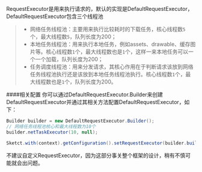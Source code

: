 RequestExecutor是用来执行请求的，默认的实现是DefaultRequestExecutor，DefaultRequestExecutor包含三个线程池
>* 网络任务线程池：主要用来执行比较耗时的下载任务，核心线程数``5``个，最大线程数``5``，队列长度为200；
>* 本地任务线程池：用来执行本地任务，例如assets、drawable、缓存图片等。核心线程数``1``个，最大线程数也是``1``个，这样一来本地任务可以一个一个加载，队列长度为200；
>* 任务调度线程池：用来分发请求，其核心作用在于判断请求该放到网络任务线程池执行还是该放到本地任务线程池执行。核心线程数``1``个，最大线程数也是``1``个，队列长度为200。

####相关配置
你可以通过DefaultRequestExecutor.Builder来创建DefaultRequestExecutor并通过其相关方法配置DefaultRequestExecutor，如下：
```java
Builder builder = new DefaultRequestExecutor.Builder();
// 网络任务线程池核心和最大线程数为10个
builder.netTaskExecutor(10, null);

Sketct.with(context).getConfiguration().setRequestExecutor(builder.build());
```

不建议自定义RequestExecutor，因为这部分事关整个框架的设计，稍有不慎可能就会出问题。